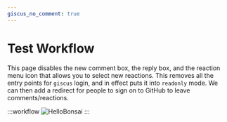 ```yaml
---
giscus_no_comment: true
---
```


# Test Workflow

This page disables the new comment box, the reply box, and the reaction menu icon that allows you to select new reactions. This removes all the entry points for `giscus` login, and in effect puts it into `readonly` mode. We can then add a redirect for people to sign on to GitHub to leave comments/reactions.

:::workflow
![HelloBonsai](../workflows/hello-bonsai.bonsai)
:::
